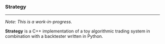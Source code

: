 ### Strategy 

***

*Note: This is a work-in-progress.*

**Strategy** is a C++ implementation of a toy algorithmic trading system in combination with a backtester written in Python. 